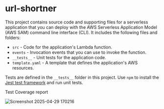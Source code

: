 # url-shortner

This project contains source code and supporting files for a serverless application that you can deploy with the AWS Serverless Application Model (AWS SAM) command line interface (CLI). It includes the following files and folders:

- `src` - Code for the application's Lambda function.
- `events` - Invocation events that you can use to invoke the function.
- `__tests__` - Unit tests for the application code. 
- `template.yaml` - A template that defines the application's AWS resources.

Tests are defined in the `__tests__` folder in this project. Use `npm` to install the [Jest test framework](https://jestjs.io/) and run unit tests.

Test Coverage report

![Screenshot 2025-04-29 170216](https://github.com/user-attachments/assets/4b4ca3a6-1780-428b-8ba8-02249bd6f8bf)
